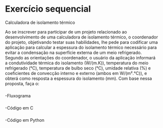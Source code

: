 # Exercício sequencial

Calculadora de isolamento térmico

Ao se inscrever para participar de um projeto relacionado ao desenvolvimento de  uma calculadora de isolamento térmico, o coordenador do projeto, objetivando testar suas habilidades, lhe pede para codificar uma aplicação para calcular a espessura do isolamento térmico necessário para evitar a condensação na superfície externa de um meio refrigerado. Segundo as orientações do coordenador, o usuário da aplicação informará a condutividade térmica do isolamento (W/(m.K)), temperatura do meio refrigerado (°C), temperatura de bulbo seco (°C), umidade relativa (%) e coeficientes de convecção interno e externo (ambos em W/(m².°C)), e obterá como resposta a espessura do isolamento (mm). Com base nessa proposta, faça o:
###
 -Fluxograma
###
 -Código em C 
###
 -Código em Python



